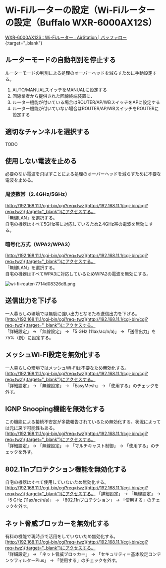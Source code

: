 # Wi-Fiルーターの設定（Wi-Fiルーターの設定（Buffalo WXR-6000AX12S）
[WXR-6000AX12S : Wi-Fiルーター : AirStation | バッファロー](https://www.buffalo.jp/product/detail/wxr-6000ax12s.html){:target="_blank"}

## ルーターモードの自動判別を停止する
ルーターモードの判別による処理のオーバーヘッドを減らすために手動設定する。  
1. AUTO/MANUALスイッチをMANUALに設定する
1. 回線業者から提供された回線終端装置に、
  1. ルーター機能が付いている場合はROUTER/AP/WBスイッチをAPに設定する
  1. ルーター機能が付いていない場合はROUTER/AP/WBスイッチをROUTERに設定する

## 適切なチャンネルを選択する
TODO

## 使用しない電波を止める
必要のない電波を飛ばすことによる処理のオーバーヘッドを減らすために不要な電波を止める。

### 周波数帯（2.4GHz/5GHz）
[http://192.168.11.1/cgi-bin/cgi?req=twz](http://192.168.11.1/cgi-bin/cgi?req=twz){:target="_blank"}にアクセスする。  
「無線LAN」を選択する。  
自宅の機器はすべて5GHz帯に対応しているため2.4GHz帯の電波を無効にする。

### 暗号化方式（WPA2/WPA3）
[http://192.168.11.1/cgi-bin/cgi?req=twz](http://192.168.11.1/cgi-bin/cgi?req=twz){:target="_blank"}にアクセスする。  
「無線LAN」を選択する。  
自宅の機器はすべてWPA3に対応しているためWPA2の電波を無効にする。

![wi-fi-router-7714d08326d8.png](https://programacho.blob.core.windows.net/images/wi-fi-router-7714d08326d8.png)

## 送信出力を下げる
一人暮らしの環境では無駄に強い出力となるため送信出力を下げる。
[http://192.168.11.1/cgi-bin/cgi?req=twz](http://192.168.11.1/cgi-bin/cgi?req=twz){:target="_blank"}にアクセスする。  
「詳細設定」 -> 「無線設定」 -> 「5 GHz (11ax/ac/n/a)」 -> 「送信出力」を75%（例）に設定する。

## メッシュWi-Fi設定を無効化する
一人暮らしの環境ではメッシュWi-Fiは不要なため無効化する。  
[http://192.168.11.1/cgi-bin/cgi?req=twz](http://192.168.11.1/cgi-bin/cgi?req=twz){:target="_blank"}にアクセスする。  
「詳細設定」 -> 「無線設定」 -> 「EasyMesh」 -> 「使用する」のチェックを外す。

## IGNP Snooping機能を無効化する
この機能による接続不安定が多数報告されているため無効化する。状況によっては元に戻す可能性もある。  
[http://192.168.11.1/cgi-bin/cgi?req=twz](http://192.168.11.1/cgi-bin/cgi?req=twz){:target="_blank"}にアクセスする。  
「詳細設定」 -> 「無線設定」 -> 「マルチキャスト制御」 -> 「使用する」のチェックを外す。

## 802.11nプロテクション機能を無効化する
自宅の機器はすべて使用していないため無効化する。  
[http://192.168.11.1/cgi-bin/cgi?req=twz](http://192.168.11.1/cgi-bin/cgi?req=twz){:target="_blank"}にアクセスする。
「詳細設定」 -> 「無線設定」 -> 「5 GHz (11ax/ac/n/a)」 -> 「802.11nプロテクション」 -> 「使用する」のチェックを外す。

## ネット脅威ブロッカーを無効化する
有料の機能で現時点で活用をしていないため無効化する。  
[http://192.168.11.1/cgi-bin/cgi?req=twz](http://192.168.11.1/cgi-bin/cgi?req=twz){:target="_blank"}にアクセスする。  
「詳細設定」 -> 「ネット脅威ブロッカー」 -> 「セキュリティー基本設定コンテンツフィルターPlus」 -> 「使用する」のチェックを外す。
